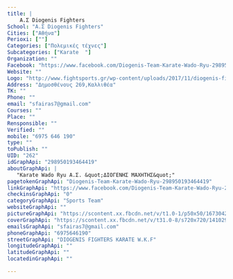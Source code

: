 ```yaml
---
title: |
    Α.Σ Diogenis Fighters
School: "Α.Σ Diogenis Fighters"
Cities: ["Αθήνα"]
Perioxi: [""]
Categories: ["Πολεμικές τέχνες"]
Subcategories: ["Karate  "]
Organization: ""
Facebook: "https://www.facebook.com/Diogenis-Team-Karate-Wado-Ryu-298950193464419/?timeline_context_item_type=intro_card_work&amp;timeline_context_item_source=1167709575&amp;pnref=lhc"
Website: ""
Logo: "http://www.fightsports.gr/wp-content/uploads/2017/11/diogenis-fighters-logo.gif"
Address: "Δημοσθένους 269,Καλλιθέα"
TK: ""
Phone: ""
email: "sfairas7@gmail.com"
Courses: ""
Place: ""
Rensponsible: ""
Verified: ""
mobile: "6975 646 190"
type: ""
toPublish: ""
UID: "262"
idGraphApi: "298950193464419"
aboutGraphApi: | 
   "Karate Wado Ryu Α.Σ. &quot;ΔΙΟΓΕΝΗΣ ΜΑΧΗΤΗΣ&quot;"
pagetokenGraphApi: "Diogenis-Team-Karate-Wado-Ryu-298950193464419"
linkGraphApi: "https://www.facebook.com/Diogenis-Team-Karate-Wado-Ryu-298950193464419/"
checkinsGraphApi: "0"
categoryGraphApi: "Sports Team"
websiteGraphApi: ""
pictureGraphApi: "https://scontent.xx.fbcdn.net/v/t1.0-1/p50x50/16730425_1786234494735974_1027976160647490439_n.jpg?oh=1d49d1a5b89307750903e735f83381db&amp;oe=5B050492"
coverGraphApi: "https://scontent.xx.fbcdn.net/v/t31.0-8/s720x720/14102952_1524007450958681_6217502777047908265_o.jpg?oh=49367094fd9ce033bdc9e3711a2065b4&amp;oe=5B4DB3E9"
emailsGraphApi: "sfairas7@gmail.com"
phoneGraphApi: "6975646190"
streetGraphApi: "DIOGENIS FIGHTERS KARATE W.K.F"
longitudeGraphApi: ""
latitudeGraphApi: ""
locatedinGraphApi: ""

---
```




